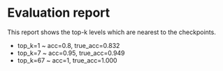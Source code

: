 # Evaluation report
This report shows the top-k levels which are nearest to the checkpoints.
+ top_k=1 ~ acc=0.8, true_acc=0.832
+ top_k=7 ~ acc=0.95, true_acc=0.949
+ top_k=67 ~ acc=1, true_acc=1.000
